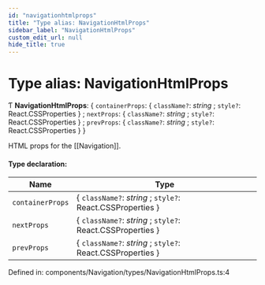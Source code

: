 ```yaml
---
id: "navigationhtmlprops"
title: "Type alias: NavigationHtmlProps"
sidebar_label: "NavigationHtmlProps"
custom_edit_url: null
hide_title: true
---
```


# Type alias: NavigationHtmlProps

Ƭ **NavigationHtmlProps**: { `containerProps`: { `className?`: *string* ; `style?`: React.CSSProperties  } ; `nextProps`: { `className?`: *string* ; `style?`: React.CSSProperties  } ; `prevProps`: { `className?`: *string* ; `style?`: React.CSSProperties  }  }

HTML props for the [[Navigation]].

#### Type declaration:

Name | Type |
------ | ------ |
`containerProps` | { `className?`: *string* ; `style?`: React.CSSProperties  } |
`nextProps` | { `className?`: *string* ; `style?`: React.CSSProperties  } |
`prevProps` | { `className?`: *string* ; `style?`: React.CSSProperties  } |

Defined in: components/Navigation/types/NavigationHtmlProps.ts:4
